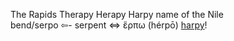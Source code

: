 The Rapids Therapy Herapy Harpy name of the Nile  
bend/serpo ⇦- serpent ⇔  ἕρπω (hérpō) [harpy](harpy)!  